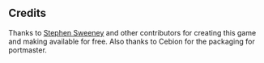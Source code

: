 ## Credits

Thanks to [Stephen Sweeney](https://github.com/perpendicular-dimensions/blobwars) and other contributors for creating this game and making available for free. Also thanks to Cebion for the packaging for portmaster.

